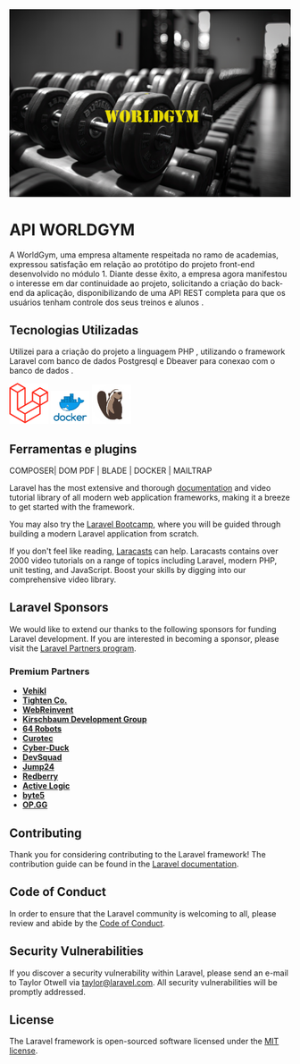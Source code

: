 <img src="https://github.com/jlaindorf/files/blob/main/halteres-no-chao-de-uma-academia-ai-generative.jpg" width="600" alt="Logo">


# API WORLDGYM

A WorldGym, uma empresa altamente respeitada no ramo de academias, expressou satisfação em relação ao protótipo do projeto front-end desenvolvido no módulo 1. Diante desse êxito, a empresa agora manifestou o interesse em dar continuidade ao projeto, solicitando a criação do back-end da aplicação, disponibilizando de uma API REST completa para que os usuários tenham controle dos seus treinos e alunos .

## Tecnologias Utilizadas
Utilizei para a criação do projeto a linguagem PHP , utilizando o framework Laravel com banco de dados Postgresql e Dbeaver para conexao com o banco de dados . 

<img src="https://github.com/jlaindorf/files/blob/main/download.png" width="70" alt="laravel">
<img src="https://github.com/jlaindorf/files/blob/main/docker.png" width="70" alt="docker">
<img src="https://github.com/jlaindorf/files/blob/main/dbeaver.jpg" width="70" alt="dbeaver">

## Ferramentas e plugins 

COMPOSER| DOM PDF | BLADE | DOCKER | MAILTRAP

Laravel has the most extensive and thorough [documentation](https://laravel.com/docs) and video tutorial library of all modern web application frameworks, making it a breeze to get started with the framework.

You may also try the [Laravel Bootcamp](https://bootcamp.laravel.com), where you will be guided through building a modern Laravel application from scratch.

If you don't feel like reading, [Laracasts](https://laracasts.com) can help. Laracasts contains over 2000 video tutorials on a range of topics including Laravel, modern PHP, unit testing, and JavaScript. Boost your skills by digging into our comprehensive video library.

## Laravel Sponsors

We would like to extend our thanks to the following sponsors for funding Laravel development. If you are interested in becoming a sponsor, please visit the [Laravel Partners program](https://partners.laravel.com).

### Premium Partners

- **[Vehikl](https://vehikl.com/)**
- **[Tighten Co.](https://tighten.co)**
- **[WebReinvent](https://webreinvent.com/)**
- **[Kirschbaum Development Group](https://kirschbaumdevelopment.com)**
- **[64 Robots](https://64robots.com)**
- **[Curotec](https://www.curotec.com/services/technologies/laravel/)**
- **[Cyber-Duck](https://cyber-duck.co.uk)**
- **[DevSquad](https://devsquad.com/hire-laravel-developers)**
- **[Jump24](https://jump24.co.uk)**
- **[Redberry](https://redberry.international/laravel/)**
- **[Active Logic](https://activelogic.com)**
- **[byte5](https://byte5.de)**
- **[OP.GG](https://op.gg)**

## Contributing

Thank you for considering contributing to the Laravel framework! The contribution guide can be found in the [Laravel documentation](https://laravel.com/docs/contributions).

## Code of Conduct

In order to ensure that the Laravel community is welcoming to all, please review and abide by the [Code of Conduct](https://laravel.com/docs/contributions#code-of-conduct).

## Security Vulnerabilities

If you discover a security vulnerability within Laravel, please send an e-mail to Taylor Otwell via [taylor@laravel.com](mailto:taylor@laravel.com). All security vulnerabilities will be promptly addressed.

## License

The Laravel framework is open-sourced software licensed under the [MIT license](https://opensource.org/licenses/MIT).
